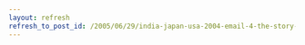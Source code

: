 ```yaml
---
layout: refresh
refresh_to_post_id: /2005/06/29/india-japan-usa-2004-email-4-the-story-so-far
---
```

